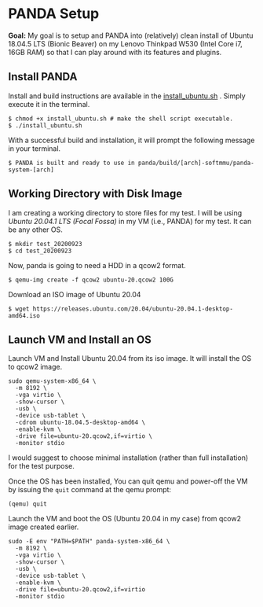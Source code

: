 # PANDA Setup

**Goal:** My goal is to setup and PANDA into (relatively) clean install of Ubuntu 18.04.5 LTS (Bionic Beaver) on my Lenovo Thinkpad W530 (Intel Core i7, 16GB RAM) so that I can play around with its features and plugins.

## Install PANDA
Install and build instructions are available in the [install_ubuntu.sh](https://github.com/panda-re/panda/blob/master/panda/scripts/install_ubuntu.sh) . Simply execute it in the terminal. 

```Console
$ chmod +x install_ubuntu.sh # make the shell script executable.
$ ./install_ubuntu.sh
```
With a successful build and installation, it will prompt the following message in your terminal.
```Console 
$ PANDA is built and ready to use in panda/build/[arch]-softmmu/panda-system-[arch]
```

## Working Directory with Disk Image
I am creating a working directory to store files for my test. I will be using *Ubuntu 20.04.1 LTS (Focal Fossa)* in my VM (i.e., PANDA) for my test. It can be any other OS.

```Console
$ mkdir test_20200923
$ cd test_20200923
```
Now, panda is going to need a HDD in a qcow2 format. 

```Console
$ qemu-img create -f qcow2 ubuntu-20.qcow2 100G
```

Download an ISO image of Ubuntu 20.04
```Console
$ wget https://releases.ubuntu.com/20.04/ubuntu-20.04.1-desktop-amd64.iso
```

## Launch VM and Install an OS
Launch VM and Install Ubuntu 20.04 from its iso image. It will install the OS to qcow2 image.

```Console
sudo qemu-system-x86_64 \
  -m 8192 \
  -vga virtio \
  -show-cursor \
  -usb \
  -device usb-tablet \
  -cdrom ubuntu-18.04.5-desktop-amd64 \
  -enable-kvm \
  -drive file=ubuntu-20.qcow2,if=virtio \
  -monitor stdio
```
I would suggest to choose minimal installation (rather than full installation) for the test purpose. 

Once the OS has been installed, You can quit qemu and power-off the VM by issuing the `quit` command at the qemu prompt:

```Console
(qemu) quit
```

Launch the VM and boot the OS (Ubuntu 20.04 in my case) from qcow2 image created earlier.

```Console
sudo -E env "PATH=$PATH" panda-system-x86_64 \
  -m 8192 \
  -vga virtio \
  -show-cursor \
  -usb \
  -device usb-tablet \
  -enable-kvm \
  -drive file=ubuntu-20.qcow2,if=virtio
  -monitor stdio
```




